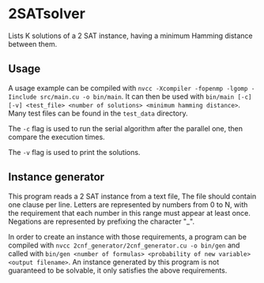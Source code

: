 # 2SATsolver

Lists K solutions of a 2 SAT instance, having a minimum Hamming distance between them.

## Usage

A usage example can be compiled with `nvcc -Xcompiler -fopenmp -lgomp -Iinclude src/main.cu -o bin/main`. It can then be used with `bin/main [-c] [-v] <test_file> <number of solutions> <minimum hamming distance>`. Many test files can be found in the `test_data` directory.

The `-c` flag is used to run the serial algorithm after the parallel one, then compare the execution times.

The `-v` flag is used to print the solutions.

## Instance generator

This program reads a 2 SAT instance from a text file, The file should contain one clause per line. 
Letters are represented by numbers from 0 to N, with the requirement that each number in this range must appear at least once. 
Negations are represented by prefixing the character "_".

In order to create an instance with those requirements, a program can be compiled with `nvcc 2cnf_generator/2cnf_generator.cu -o bin/gen` and called with `bin/gen <number of formulas> <probability of new variable> <output filename>`.
An instance generated by this program is not guaranteed to be solvable, it only satisfies the above requirements.
